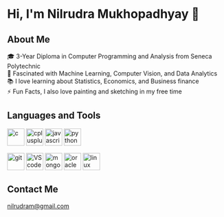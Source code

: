 # **Hi, I'm Nilrudra Mukhopadhyay 👋**

## About Me

🎓 3-Year Diploma in Computer Programming and Analysis from Seneca Polytechnic<br>
👀 Fascinated with Machine Learning, Computer Vision, and Data Analytics<br>
📚 I love learning about Statistics, Economics, and Business finance<br>
⚡ Fun Facts, I also love painting and sketching in my free time<br>

## Languages and Tools

<div align="left">
        <p>
            <img src="https://cdn.jsdelivr.net/gh/devicons/devicon@latest/icons/c/c-original.svg" alt="c" width="40" height="40"/>
            <img src="https://cdn.jsdelivr.net/gh/devicons/devicon@latest/icons/cplusplus/cplusplus-original.svg" alt="cplusplus" width="40" height="40"/>
            <img src="https://cdn.jsdelivr.net/gh/devicons/devicon@latest/icons/javascript/javascript-original.svg" alt="javascript" width="40" height="40"/>
            <img src="https://cdn.jsdelivr.net/gh/devicons/devicon@latest/icons/python/python-original.svg" alt="python" width="40" height="40"/>
        </p>
        <p>
            <img src="https://cdn.jsdelivr.net/gh/devicons/devicon@latest/icons/git/git-original.svg" alt="git" width="40" height="40"/>
            <img src="https://cdn.jsdelivr.net/gh/devicons/devicon@latest/icons/vscode/vscode-original.svg" alt="VScode logo" width="40" height="40"/>
            <img src="https://cdn.jsdelivr.net/gh/devicons/devicon@latest/icons/mongodb/mongodb-plain.svg" alt="mongoDb" width="40" height="40"/>
            <img src="https://cdn.jsdelivr.net/gh/devicons/devicon@latest/icons/oracle/oracle-original.svg" alt="oracle" width="40" height="40"/>
            <img src="https://cdn.jsdelivr.net/gh/devicons/devicon@latest/icons/linux/linux-original.svg" alt="linux" width="40" height="40"/>
        </p>
</div>

## Contact Me

<div align="left">
    <p>
        <a href="mailto:nilrudram@gmail.com">nilrudram@gmail.com</a><br>
    </p>
</div>

<!---
Nilrudra1999/Nilrudra1999 is a ✨ special ✨ repository because its `README.md` (this file) appears on GitHub profile.
--->
